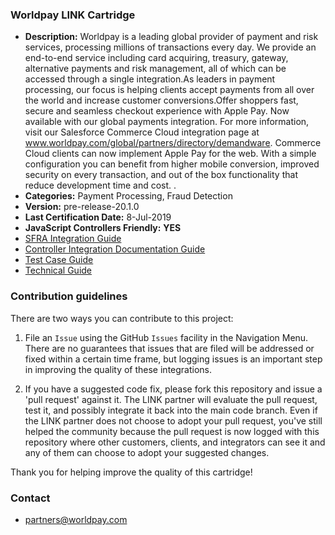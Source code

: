 
### Worldpay LINK Cartridge ###

* **Description:** Worldpay is a leading global provider of payment and risk services, processing millions of transactions every day. We provide an end-to-end service including card acquiring, treasury, gateway, alternative payments and risk management, all of which can be accessed through a single integration.As leaders in payment processing, our focus is helping clients accept payments from all over the world and increase customer conversions.Offer shoppers fast, secure and seamless checkout experience with Apple Pay. Now available with our global payments integration. For more information, visit our Salesforce Commerce Cloud integration page at www.worldpay.com/global/partners/directory/demandware. Commerce Cloud clients can now implement Apple Pay for the web. With a simple configuration you can benefit from higher mobile conversion, improved security on every transaction, and out of the box functionality that reduce development time and cost.  .
* **Categories:** Payment Processing, Fraud Detection
* **Version:** pre-release-20.1.0
* **Last Certification Date:** 8-Jul-2019
* **JavaScript Controllers Friendly:** **YES**
* [SFRA Integration Guide](https://github.com/Worldpay/salesforce-commerce-cloud/blob/master/documentation/Worldpay_SFRA_Integration_Guide.pdf)
* [Controller Integration Documentation Guide](https://github.com/Worldpay/salesforce-commerce-cloud/blob/master/documentation/Worldpay_Controller_Integration_Guide.pdf)
* [Test Case Guide](https://github.com/Worldpay/salesforce-commerce-cloud/blob/master/documentation/Worldpay_Testing_guide.pdf)
* [Technical Guide](https://github.com/Worldpay/salesforce-commerce-cloud/blob/master/documentation/Worldpay_Technical_Guide.pdf)
### Contribution guidelines ###
There are two ways you can contribute to this project:

1. File an `Issue` using the GitHub `Issues` facility in the Navigation Menu.  There are no guarantees that issues that are filed will be addressed or fixed within a certain time frame, but logging issues is an important step in improving the quality of these integrations.

2. If you have a suggested code fix, please fork this repository and issue a 'pull request' against it.  The LINK partner will evaluate the pull request, test it, and possibly integrate it back into the main code branch.  Even if the LINK partner does not choose to adopt your pull request, you've still helped the community because the pull request is now logged with this repository where other customers, clients, and integrators can see it and any of them can choose to adopt your suggested changes.

Thank you for helping improve the quality of this cartridge!

### Contact ###

* <partners@worldpay.com>
